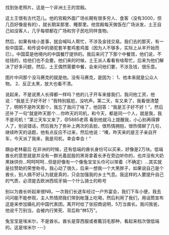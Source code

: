找到张老照片。这是一个非洲土王的宫殿。

这土王很有古代范儿。他的宫殿外面广场长期有很多穷人、食客（没有3000，但几百好像是有的），就长期呆那里、睡那里。他宫殿每天做饭在广场派发，土王自己如没客人，几乎每顿都在广场和穷子民吃同样食物。

然后，如果有啥小差事，就会喊叫人帮忙，不涉及金钱交易。我们去的那天，有一些中国菜，和传说中的骆驼套羊套鸡套鸡蛋（因为人不够多，实际上从羊开始而已）。中国菜是他境内的中国餐厅提供的。我后来问了下那个中餐馆，他们说，不给钱的，给他们也不会要。他们来的时候，土王派人看看有啥帮忙，后来为他们解决了好多问题，然后，土王偶然需要中餐，会来问他们要，不涉及钱，很乐意。

图片中间那个没马赛克的就是他。没有马赛克，是因为：
1、他本来就是公众人物。
2、反正太黑，放大也看不清。

说起来，不是说黑人长得都一样吗？他的儿子开车来接我们，我问他工资，他说：“我是王子好不好！”我特别尴尬，没吭声。第二天，车又来了，我看很清楚了，明明不是昨天那个，我忘了我问了啥了，他回答：“我是王子好不好！”，然后还补了一句“就是昨天那个....你昨天的司机，和今天，都是同一个人，就是我，我不是司机！”第三天车又来了，@5885老蒋 看到他就马上提醒我，小心别再得罪人了，别说错话，然后我为了弥补上两次的丢脸，很热情拥抱，很热情聊了几句，继续昨天的话题，他有点反应不过来，然后他说：“噢，昨天来的是王子亲自开车，今天派了我来，我是司机，幸会幸会！”


跟@老林最后 在非洲的时候，还有低端的酋长身份可以买来，好像是2万块。低端酋长的意思就是并没有一群光着屁股的黑哥拿着长矛在旁边听你的，也并没有大奶黑妹供你…呵呵呵呵…但是好像有一个像兔宝宝头巾可以带着（不确定）…其实就是拉赞助的荣誉称号。我心动了很久，后来一想我一个大黑胖子，如果说自己是个酋长，别人搞不好认为就是真的，只会加强我的乡土气息。我这样的人要提升自己的气质，必须是去欧洲西班牙捐一个什么骑士的称号

别以为酋长听起来很NB。一次我们长途车经过一户外宴会，我们下车小便，我去问问能不能参观，主人热情把我们带到帐篷上吃喝，然后利用了我们，用话筒宣布这是来参加婚礼的中国代表团。离开时给了张招商说明，5万当酋长。我问我爸，他说千万别当，会被内行笑死、背后称“林5万”。

兔宝宝是埃米尔，不是酋长。酋长是穿西服或者戴羽毛那种，看起来档次很低端的。这是埃米尔 ---》


